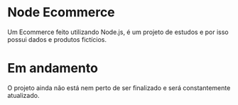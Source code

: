 # Node Ecommerce

  Um Ecommerce feito utilizando Node.js, é um projeto de estudos e por isso possui dados e produtos fictícios.
  
 # Em andamento
 
  O projeto ainda não está nem perto de ser finalizado e será constantemente atualizado.
  
